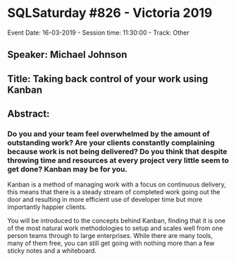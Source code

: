 # SQLSaturday #826 - Victoria 2019
Event Date: 16-03-2019 - Session time: 11:30:00 - Track: Other
## Speaker: Michael Johnson
## Title: Taking back control of your work using Kanban
## Abstract:
### Do you and your team feel overwhelmed by the amount of outstanding work? Are your clients constantly complaining because work is not being delivered?  Do you think that despite throwing time and resources at every project very little seem to get done? Kanban may be for you.

Kanban is a method of managing work with a focus on continuous delivery, this means that there is a steady stream of completed work going out the door and resulting in more efficient use of developer time but more importantly happier clients.

You will be introduced to the concepts behind Kanban, finding that it is one of the most natural work methodologies to setup and scales well from one person teams through to large enterprises. While there are many tools, many of them free, you can still get going with nothing more than a few sticky notes and a whiteboard.
